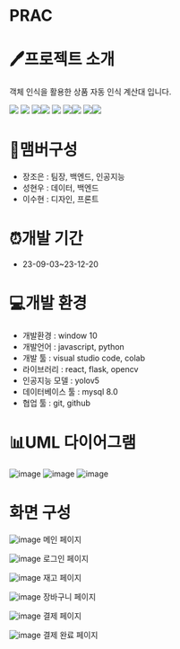 # PRAC


# 🖊️프로젝트 소개
객체 인식을 활용한 상품 자동 인식 계산대 입니다.


<img src="https://img.shields.io/badge/html5-E34F26?style=for-the-badge&logo=html5&logoColor=white"> <img src="https://img.shields.io/badge/css-1572B6?style=for-the-badge&logo=css3&logoColor=white"> <img src="https://img.shields.io/badge/javascript-F7DF1E?style=for-the-badge&logo=javascript&logoColor=black"><img src="https://img.shields.io/badge/react-61DAFB?style=for-the-badge&logo=react&logoColor=black"> 
<img src="https://img.shields.io/badge/python-3776AB?style=for-the-badge&logo=python&logoColor=white"> <img src="https://img.shields.io/badge/flask-000000?style=for-the-badge&logo=flask&logoColor=white"><img src="https://img.shields.io/badge/mysql-4479A1?style=for-the-badge&logo=mysql&logoColor=white"> 
<img src="https://img.shields.io/badge/github-181717?style=for-the-badge&logo=github&logoColor=white"><img src="https://img.shields.io/badge/git-F05032?style=for-the-badge&logo=git&logoColor=white">

# 🧑맴버구성
- 장조은 : 팀장, 백엔드, 인공지능
- 성현우 : 데이터, 백엔드
- 이수현 : 디자인, 프론트

# ⏰개발 기간
- 23-09-03~23-12-20

# 💻개발 환경
- 개발환경 :  window 10
- 개발언어 : javascript, python
- 개발 툴 : visual studio code, colab
- 라이브러리 : react, flask, opencv
- 인공지능 모델 : yolov5
- 데이터베이스 툴 : mysql 8.0
- 협업 툴 : git, github

# 📊UML 다이어그램
![image](https://github.com/dltngus02/capstone/assets/120762921/b1ea9450-cf9a-4297-9dd0-9efe91838aa0)
![image](https://github.com/dltngus02/capstone/assets/120762921/5e136e6e-b2e5-4e09-ad22-d191ca044521)
![image](https://github.com/dltngus02/capstone/assets/120762921/dec174f0-3b48-4a8a-bc18-7246b86967f5)

# 화면 구성
![image](https://github.com/dltngus02/capstone/assets/120762921/4673a384-6e16-45bc-9f3e-ced835fe6649)
메인 페이지

![image](https://github.com/dltngus02/capstone/assets/120762921/c102bcf7-c48c-483a-955e-08698179b07e)
로그인 페이지

![image](https://github.com/dltngus02/capstone/assets/120762921/e8a73672-615b-4b3a-8f23-51266f80237b)
재고 페이지

![image](https://github.com/dltngus02/capstone/assets/120762921/4aa39a50-7017-493f-a3d7-e8f67ec37314)
장바구니 페이지

![image](https://github.com/dltngus02/capstone/assets/120762921/0c84b0df-2e07-462d-8058-2bfa6e168406)
결제 페이지

![image](https://github.com/dltngus02/capstone/assets/120762921/81b82dd4-9726-4877-a844-cc3a5e1cc6a0)
결제 완료 페이지
